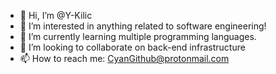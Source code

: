 - 👋 Hi, I’m @Y-Kilic
- 👀 I’m interested in anything related to software engineering!
- 🌱 I’m currently learning multiple programming languages.
- 💞️ I’m looking to collaborate on back-end infrastructure
- 📫 How to reach me: CyanGithub@protonmail.com
